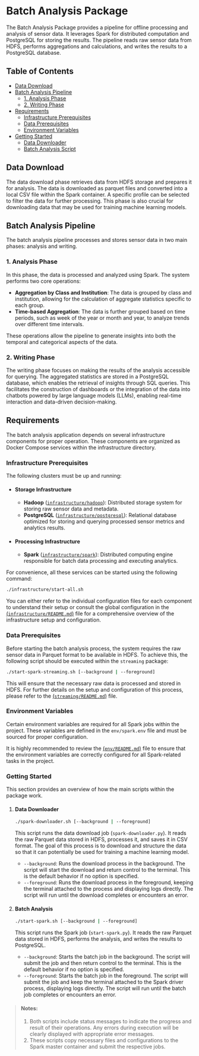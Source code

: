 # Batch Analysis Package

The Batch Analysis Package provides a pipeline for offline processing and analysis of sensor data. It leverages Spark for distributed computation and PostgreSQL for storing the results.  The pipeline reads raw sensor data from HDFS, performs aggregations and calculations, and writes the results to a PostgreSQL database.

## Table of Contents

- [Data Download](#data-download)
- [Batch Analysis Pipeline](#batch-analysis-pipeline)
  - [1. Analysis Phase](#1-analysis-phase)
  - [2. Writing Phase](#2-writing-phase)
- [Requirements](#requirements)
  - [Infrastructure Prerequisites](#infrastructure-prerequisites)
  - [Data Prerequisites](#data-prerequisites)
  - [Environment Variables](#environment-variables)
- [Getting Started](#getting-started)
  - [Data Downloader](#data-downloader)
  - [Batch Analysis Script](#batch-analysis-script)


## Data Download

The data download phase retrieves data from HDFS storage and prepares it for analysis. The data is downloaded as parquet files and converted into a local CSV file within the Spark container. A specific profile can be selected to filter the data for further processing. This phase is also crucial for downloading data that may be used for training machine learning models.

## Batch Analysis Pipeline

The batch analysis pipeline processes and stores sensor data in two main phases: analysis and writing.

### 1. Analysis Phase

In this phase, the data is processed and analyzed using Spark. The system performs two core operations:
- **Aggregation by Class and Institution**: The data is grouped by class and institution, allowing for the calculation of aggregate statistics specific to each group.
- **Time-based Aggregation**: The data is further grouped based on time periods, such as week of the year or month and year, to analyze trends over different time intervals.

These operations allow the pipeline to generate insights into both the temporal and categorical aspects of the data.

### 2. Writing Phase

The writing phase focuses on making the results of the analysis accessible for querying. The aggregated statistics are stored in a PostgreSQL database, which enables the retrieval of insights through SQL queries. This facilitates the construction of dashboards or the integration of the data into chatbots powered by large language models (LLMs), enabling real-time interaction and data-driven decision-making.

## Requirements

The batch analysis application depends on several infrastructure components for proper operation. These components are organized as Docker Compose services within the infrastructure directory.

### Infrastructure Prerequisites

The following clusters must be up and running:

- #### Storage Infrastructure
    - **Hadoop** ([`infrastructure/hadoop`](../infrastructure/spark/docker-compose.yml)): Distributed storage system for storing raw sensor data and metadata.
    - **PostgreSQL** ([`infrastructure/postgresql`](../infrastructure/spark/docker-compose.yml)): Relational database optimized for storing and querying processed sensor metrics and analytics results.

- #### Processing Infrastructure
    - **Spark** ([`infrastructure/spark`](../infrastructure/spark)): Distributed computing engine responsible for batch data processing and executing analytics.

For convenience, all these services can be started using the following command:

```sh
./infrastructure/start-all.sh
```

You can either refer to the individual configuration files for each component to understand their setup or consult the global configuration in the [(`infrastructure/README.md`)](../infrastructure/README.md) file for a comprehensive overview of the infrastructure setup and configuration.

### Data Prerequisites

Before starting the batch analysis process, the system requires the raw sensor data in Parquet format to be available in HDFS. To achieve this, the following script should be executed within the `streaming` package:

```sh
./start-spark-streaming.sh [--background | --foreground]
```

This will ensure that the necessary raw data is processed and stored in HDFS. For further details on the setup and configuration of this process, please refer to the [(`streaming/README.md`)](../streaming/README.md) file.

### Environment Variables

Certain environment variables are required for all Spark jobs within the project. These variables are defined in the `env/spark.env` file and must be sourced for proper configuration. 

It is highly recommended to review the [(`env/README.md`)](../env/README.md) file to ensure that the environment variables are correctly configured for all Spark-related tasks in the project.


### Getting Started

This section provides an overview of how the main scripts within the package work.

1. #### Data Downloader

    ```bash
    ./spark-downloader.sh [--background | --foreground]
    ```
    This script runs the data download job (`spark-downloader.py`). It reads the raw Parquet data stored in HDFS, processes it, and saves it in CSV format. The goal of this process is to download and structure the data so that it can potentially be used for training a machine learning model.

    - `--background`: Runs the download process in the background. The script will start the download and return control to the terminal. This is the default behavior if no option is specified.
    - `--foreground`: Runs the download process in the foreground, keeping the terminal attached to the process and displaying logs directly. The script will run until the download completes or encounters an error.

2. #### Batch Analysis

    ```bash
    ./start-spark.sh [--background | --foreground]
    ```

    This script runs the Spark job (`start-spark.py`). It reads the raw Parquet data stored in HDFS, performs the analysis, and writes the results to PostgreSQL.

    - `--background`: Starts the batch job in the background. The script will submit the job and then return control to the terminal. This is the default behavior if no option is specified.
    - `--foreground`: Starts the batch job in the foreground. The script will submit the job and keep the terminal attached to the Spark driver process, displaying logs directly. The script will run until the batch job completes or encounters an error.

> #### Notes:
> 1. Both scripts include status messages to indicate the progress and result of their operations. Any errors during execution will be clearly displayed with appropriate error messages.
> 2. These scripts copy necessary files and configurations to the Spark master container and submit the respective jobs.